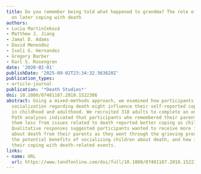```yaml
---
title: Do you remember being told what happened to grandma? The role of early socialization
  on later coping with death
authors:
- Lucia Martinčeková
- Matthew J. Jiang
- Jamal D. Adams
- David Menendez
- Iseli G. Hernandez
- Gregory Barber
- Karl S. Rosengren
date: '2020-02-01'
publishDate: '2025-09-02T23:34:32.563620Z'
publication_types:
- article-journal
publication: '*Death Studies*'
doi: 10.1080/07481187.2018.1522386
abstract: Using a mixed-methods approach, we examined how participants’ memories of
  socialization regarding death might influence their self-reported coping with losses
  in childhood and adulthood. We recruited 318 adults to complete an online survey.
  Path analyses indicated that participants who remembered their parents shielding
  them less from issues related to death reported better coping as children and adults.
  Qualitative responses suggested participants wanted to receive more information
  about death from their parents as they went through the grieving process. We highlight
  the potential benefits of socializing children about death, and how it may aid in
  their coping with death-related events.
links:
- name: URL
  url: https://www.tandfonline.com/doi/full/10.1080/07481187.2018.1522386
---
```

